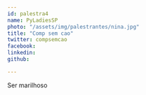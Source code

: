 ```yaml
---
id: palestra4
name: PyLadiesSP
photo: "/assets/img/palestrantes/nina.jpg"
title: "Comp sem cao"
twitter: compsemcao
facebook:
linkedin:
github:

---
```


Ser marilhoso
